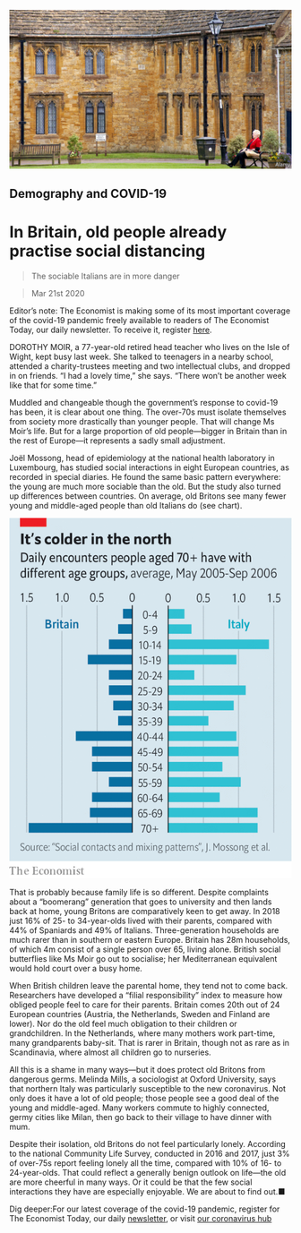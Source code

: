 ![](./images/20200321_BRP501.jpg)

## Demography and COVID-19

# In Britain, old people already practise social distancing

> The sociable Italians are in more danger

> Mar 21st 2020

Editor’s note: The Economist is making some of its most important coverage of the covid-19 pandemic freely available to readers of The Economist Today, our daily newsletter. To receive it, register [here](https://www.economist.com/https://my.economist.com/user#newsletter). 

DOROTHY MOIR, a 77-year-old retired head teacher who lives on the Isle of Wight, kept busy last week. She talked to teenagers in a nearby school, attended a charity-trustees meeting and two intellectual clubs, and dropped in on friends. “I had a lovely time,” she says. “There won’t be another week like that for some time.”

Muddled and changeable though the government’s response to covid-19 has been, it is clear about one thing. The over-70s must isolate themselves from society more drastically than younger people. That will change Ms Moir’s life. But for a large proportion of old people—bigger in Britain than in the rest of Europe—it represents a sadly small adjustment.

Joël Mossong, head of epidemiology at the national health laboratory in Luxembourg, has studied social interactions in eight European countries, as recorded in special diaries. He found the same basic pattern everywhere: the young are much more sociable than the old. But the study also turned up differences between countries. On average, old Britons see many fewer young and middle-aged people than old Italians do (see chart).

![](./images/20200321_BRC753.png)

That is probably because family life is so different. Despite complaints about a “boomerang” generation that goes to university and then lands back at home, young Britons are comparatively keen to get away. In 2018 just 16% of 25- to 34-year-olds lived with their parents, compared with 44% of Spaniards and 49% of Italians. Three-generation households are much rarer than in southern or eastern Europe. Britain has 28m households, of which 4m consist of a single person over 65, living alone. British social butterflies like Ms Moir go out to socialise; her Mediterranean equivalent would hold court over a busy home.

When British children leave the parental home, they tend not to come back. Researchers have developed a “filial responsibility” index to measure how obliged people feel to care for their parents. Britain comes 20th out of 24 European countries (Austria, the Netherlands, Sweden and Finland are lower). Nor do the old feel much obligation to their children or grandchildren. In the Netherlands, where many mothers work part-time, many grandparents baby-sit. That is rarer in Britain, though not as rare as in Scandinavia, where almost all children go to nurseries.

All this is a shame in many ways—but it does protect old Britons from dangerous germs. Melinda Mills, a sociologist at Oxford University, says that northern Italy was particularly susceptible to the new coronavirus. Not only does it have a lot of old people; those people see a good deal of the young and middle-aged. Many workers commute to highly connected, germy cities like Milan, then go back to their village to have dinner with mum.

Despite their isolation, old Britons do not feel particularly lonely. According to the national Community Life Survey, conducted in 2016 and 2017, just 3% of over-75s report feeling lonely all the time, compared with 10% of 16- to 24-year-olds. That could reflect a generally benign outlook on life—the old are more cheerful in many ways. Or it could be that the few social interactions they have are especially enjoyable. We are about to find out.■

Dig deeper:For our latest coverage of the covid-19 pandemic, register for The Economist Today, our daily [newsletter](https://www.economist.com/https://my.economist.com/user#newsletter), or visit [our coronavirus hub](https://www.economist.com//coronavirus)